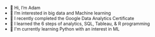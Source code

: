 - 👋 Hi, I’m Adam
- 👀 I’m interested in big data and Machine learning
- 🌱 I recently completed the Google Data Analytics Certificate 
- 🌱 I learned the 6 steps of analytics, SQL, Tableau, & R programming
- 💞️ I'm currently learning Python with an interest in ML



